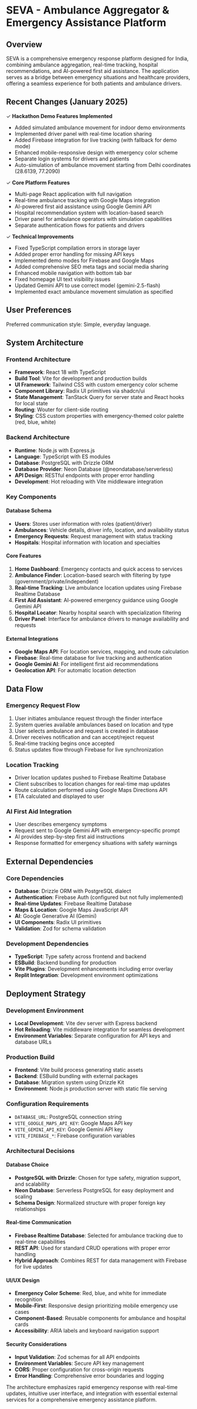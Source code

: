 # SEVA - Ambulance Aggregator & Emergency Assistance Platform

## Overview

SEVA is a comprehensive emergency response platform designed for India, combining ambulance aggregation, real-time tracking, hospital recommendations, and AI-powered first aid assistance. The application serves as a bridge between emergency situations and healthcare providers, offering a seamless experience for both patients and ambulance drivers.

## Recent Changes (January 2025)

✓ **Hackathon Demo Features Implemented**
- Added simulated ambulance movement for indoor demo environments
- Implemented driver panel with real-time location sharing
- Added Firebase integration for live tracking (with fallback for demo mode)
- Enhanced mobile-responsive design with emergency color scheme
- Separate login systems for drivers and patients
- Auto-simulation of ambulance movement starting from Delhi coordinates (28.6139, 77.2090)

✓ **Core Platform Features**
- Multi-page React application with full navigation
- Real-time ambulance tracking with Google Maps integration
- AI-powered first aid assistance using Google Gemini API
- Hospital recommendation system with location-based search
- Driver panel for ambulance operators with simulation capabilities
- Separate authentication flows for patients and drivers

✓ **Technical Improvements**
- Fixed TypeScript compilation errors in storage layer
- Added proper error handling for missing API keys
- Implemented demo modes for Firebase and Google Maps
- Added comprehensive SEO meta tags and social media sharing
- Enhanced mobile navigation with bottom tab bar
- Fixed homepage UI text visibility issues
- Updated Gemini API to use correct model (gemini-2.5-flash)
- Implemented exact ambulance movement simulation as specified

## User Preferences

Preferred communication style: Simple, everyday language.

## System Architecture

### Frontend Architecture
- **Framework**: React 18 with TypeScript
- **Build Tool**: Vite for development and production builds
- **UI Framework**: Tailwind CSS with custom emergency color scheme
- **Component Library**: Radix UI primitives via shadcn/ui
- **State Management**: TanStack Query for server state and React hooks for local state
- **Routing**: Wouter for client-side routing
- **Styling**: CSS custom properties with emergency-themed color palette (red, blue, white)

### Backend Architecture
- **Runtime**: Node.js with Express.js
- **Language**: TypeScript with ES modules
- **Database**: PostgreSQL with Drizzle ORM
- **Database Provider**: Neon Database (@neondatabase/serverless)
- **API Design**: RESTful endpoints with proper error handling
- **Development**: Hot reloading with Vite middleware integration

### Key Components

#### Database Schema
- **Users**: Stores user information with roles (patient/driver)
- **Ambulances**: Vehicle details, driver info, location, and availability status
- **Emergency Requests**: Request management with status tracking
- **Hospitals**: Hospital information with location and specialties

#### Core Features
1. **Home Dashboard**: Emergency contacts and quick access to services
2. **Ambulance Finder**: Location-based search with filtering by type (government/private/independent)
3. **Real-time Tracking**: Live ambulance location updates using Firebase Realtime Database
4. **First Aid Assistant**: AI-powered emergency guidance using Google Gemini API
5. **Hospital Locator**: Nearby hospital search with specialization filtering
6. **Driver Panel**: Interface for ambulance drivers to manage availability and requests

#### External Integrations
- **Google Maps API**: For location services, mapping, and route calculation
- **Firebase**: Real-time database for live tracking and authentication
- **Google Gemini AI**: For intelligent first aid recommendations
- **Geolocation API**: For automatic location detection

## Data Flow

### Emergency Request Flow
1. User initiates ambulance request through the finder interface
2. System queries available ambulances based on location and type
3. User selects ambulance and request is created in database
4. Driver receives notification and can accept/reject request
5. Real-time tracking begins once accepted
6. Status updates flow through Firebase for live synchronization

### Location Tracking
- Driver location updates pushed to Firebase Realtime Database
- Client subscribes to location changes for real-time map updates
- Route calculation performed using Google Maps Directions API
- ETA calculated and displayed to user

### AI First Aid Integration
- User describes emergency symptoms
- Request sent to Google Gemini API with emergency-specific prompt
- AI provides step-by-step first aid instructions
- Response formatted for emergency situations with safety warnings

## External Dependencies

### Core Dependencies
- **Database**: Drizzle ORM with PostgreSQL dialect
- **Authentication**: Firebase Auth (configured but not fully implemented)
- **Real-time Updates**: Firebase Realtime Database
- **Maps & Location**: Google Maps JavaScript API
- **AI**: Google Generative AI (Gemini)
- **UI Components**: Radix UI primitives
- **Validation**: Zod for schema validation

### Development Dependencies
- **TypeScript**: Type safety across frontend and backend
- **ESBuild**: Backend bundling for production
- **Vite Plugins**: Development enhancements including error overlay
- **Replit Integration**: Development environment optimizations

## Deployment Strategy

### Development Environment
- **Local Development**: Vite dev server with Express backend
- **Hot Reloading**: Vite middleware integration for seamless development
- **Environment Variables**: Separate configuration for API keys and database URLs

### Production Build
- **Frontend**: Vite build process generating static assets
- **Backend**: ESBuild bundling with external packages
- **Database**: Migration system using Drizzle Kit
- **Environment**: Node.js production server with static file serving

### Configuration Requirements
- `DATABASE_URL`: PostgreSQL connection string
- `VITE_GOOGLE_MAPS_API_KEY`: Google Maps API key
- `VITE_GEMINI_API_KEY`: Google Gemini API key
- `VITE_FIREBASE_*`: Firebase configuration variables

### Architectural Decisions

#### Database Choice
- **PostgreSQL with Drizzle**: Chosen for type safety, migration support, and scalability
- **Neon Database**: Serverless PostgreSQL for easy deployment and scaling
- **Schema Design**: Normalized structure with proper foreign key relationships

#### Real-time Communication
- **Firebase Realtime Database**: Selected for ambulance tracking due to real-time capabilities
- **REST API**: Used for standard CRUD operations with proper error handling
- **Hybrid Approach**: Combines REST for data management with Firebase for live updates

#### UI/UX Design
- **Emergency Color Scheme**: Red, blue, and white for immediate recognition
- **Mobile-First**: Responsive design prioritizing mobile emergency use cases
- **Component-Based**: Reusable components for ambulance and hospital cards
- **Accessibility**: ARIA labels and keyboard navigation support

#### Security Considerations
- **Input Validation**: Zod schemas for all API endpoints
- **Environment Variables**: Secure API key management
- **CORS**: Proper configuration for cross-origin requests
- **Error Handling**: Comprehensive error boundaries and logging

The architecture emphasizes rapid emergency response with real-time updates, intuitive user interface, and integration with essential external services for a comprehensive emergency assistance platform.